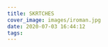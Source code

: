 ```yaml
---
title: SKRTCHES
cover_image: images/iroman.jpg
date: 2020-07-03 16:44:12
tags:
---
```


<p style=" max-text-align: center;">
<img alt="" src="https://s2.loli.net/2022/01/14/cgJbFBYeEz5ptZa.jpg"  /></p>

<p style=" max-text-align: center;">
<img alt="" src="https://s2.loli.net/2022/01/14/bT5gBz6vMftreRn.jpg"  /></p>

<p style=" max-text-align: center;">
<img alt="" src="https://s2.loli.net/2022/01/14/KUzdQBaCAHNT2Xq.jpg"  /></p>

<p style=" max-text-align: center;">
<img alt="" src="https://s2.loli.net/2022/01/14/SAtTBaFHlQdpNoD.jpg"  /></p>

<p style=" max-text-align: center;">
<img alt="" src="https://s2.loli.net/2022/01/14/XUwLdIehmtETY1s.jpg"  /></p>

<p style=" max-text-align: center;">
<img alt="" src="https://s2.loli.net/2022/01/14/1ml56qcnvxku9Pd.jpg"  /></p>

<p style=" max-text-align: center;">
<img alt="" src="https://s2.loli.net/2022/01/14/7yb1hxA4CSXWDfR.jpg"  /></p>



